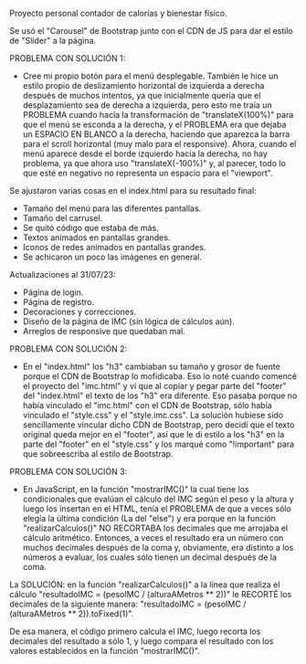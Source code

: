 Proyecto personal contador de calorías y bienestar físico. 

Se usó el "Carousel" de Bootstrap junto con el CDN de JS para dar
el estilo de "Slider" a la página. 

PROBLEMA CON SOLUCIÓN 1: 
* Cree mi propio botón para el menú desplegable. También le hice un 
estilo propio de deslizamiento horizontal de izquierda a derecha
después de muchos intentos, ya que inicialmente quería que el 
desplazamiento sea de derecha a izquierda, pero esto me traía un 
PROBLEMA cuando hacía la transformación de "translateX(100%)" para
que el menú se esconda a la derecha, y el PROBLEMA era que dejaba 
un ESPACIO EN BLANCO a la derecha, haciendo que aparezca la barra para 
el scroll horizontal (muy malo para el responsive). 
Ahora, cuando el menú aparece desde el borde izquierdo hacia la derecha, 
no hay problema, ya que ahora uso "translateX(-100%)" y, al parecer, todo 
lo que esté en negativo no representa un espacio para el "viewport". 

Se ajustaron varias cosas en el index.html para su resultado final:
* Tamaño del menú para las diferentes pantallas. 
* Tamaño del carrusel.
* Se quitó código que estaba de más. 
* Textos animados en pantallas grandes.
* Iconos de redes animados en pantallas grandes. 
* Se achicaron un poco las imágenes en general. 

Actualizaciones al 31/07/23:
* Página de login.
* Página de registro. 
* Decoraciones y correcciones. 
* Diseño de la página de IMC (sin lógica de cálculos aún).
* Arreglos de responsive que quedaban mal. 

PROBLEMA CON SOLUCIÓN 2: 
* En el "index.html" los "h3" cambiaban su tamaño y grosor de fuente porque 
el CDN de Bootstrap lo mofidicaba. Eso lo noté cuando comencé el proyecto
del "imc.html" y vi que al copiar y pegar parte del "footer" del "index.html"
el texto de los "h3" era diferente. Eso pasaba porque no había vinculado el
"imc.html" con el CDN de Bootstrap, sólo había vinculado el "style.css" y el
"style.imc.css".
La solución hubiese sido sencillamente vincular dicho CDN de Bootstrap, pero 
decidí que el texto original queda mejor en el "footer", así que le di estilo
a los "h3" en la parte del "footer" en el "style.css" y los marqué como 
"!important" para que sobreescriba al estilo de Bootstrap. 

PROBLEMA CON SOLUCIÓN 3:
* En JavaScript, en la función "mostrarIMC()" la cual tiene los condicionales 
que evalúan el cálculo del IMC según el peso y la altura y luego los insertan 
en el HTML, tenía el PROBLEMA de que a veces sólo elegía la última condición 
(La del "else") y era porque en la función "realizarCalculos()" NO RECORTABA
los decimales que me arrojaba el cálculo aritmético. Entonces, a veces el 
resultado era un número con muchos decimales después de la coma y, obviamente, 
era distinto a los números a evaluar, los cuales sólo tienen un decimal después
de la coma. 

La SOLUCIÓN: en la función "realizarCalculos()" a la línea que realiza el cálculo
"resultadoIMC = (pesoIMC / (alturaAMetros ** 2))" le RECORTÉ los decimales de la 
siguiente manera: "resultadoIMC = (pesoIMC / (alturaAMetros ** 2)).toFixed(1)".

De esa manera, el código primero calcula el IMC, luego recorta los decimales del 
resultado a sólo 1, y luego compara el resultado con los valores establecidos en 
la función "mostrarIMC()".



